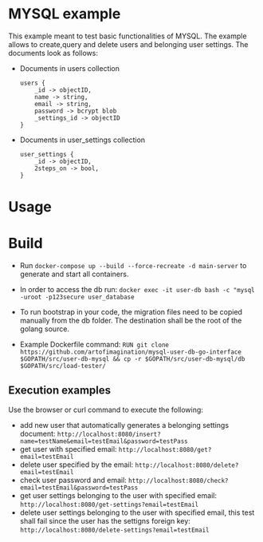 # MYSQL example

This example meant to test basic functionalities of MYSQL. The example allows to create,query and delete users and belonging user settings.
The documents look as follows:

- Documents in users collection
  ```
  users {
      _id -> objectID,
      name -> string,
      email -> string,
      password -> bcrypt blob
      _settings_id -> objectID
  }
- Documents in user_settings collection
  ```
  user_settings {
      _id -> objectID,
      2steps_on -> bool,
  }
# Usage
# Build

- Run ```docker-compose up --build --force-recreate -d main-server``` to generate and start all containers.

- In order to access the db run: ```docker exec -it user-db bash -c "mysql -uroot -p123secure user_database```

- To run bootstrap in your code, the migration files need to be copied manually from the db folder. The destination shall be the root of the golang source.

- Example Dockerfile command: ```RUN git clone https://github.com/artofimagination/mysql-user-db-go-interface $GOPATH/src/user-db-mysql && cp -r $GOPATH/src/user-db-mysql/db $GOPATH/src/load-tester/```

## Execution examples

Use the browser or curl command to execute the following:
- add new user that automatically generates a belonging settings document: ```http://localhost:8080/insert?name=testName&email=testEmail&password=testPass```
- get user with specified email: ```http://localhost:8080/get?email=testEmail```
- delete user specified by the email: ```http://localhost:8080/delete?email=testEmail```
- check user password and email: ```http://localhost:8080/check?email=testEmail&password=testPass```
- get user settings belonging to the user with specified email: ```http://localhost:8080/get-settings?email=testEmail```
- delete user settings belonging to the user with specified email, this test shall fail since the user has the settigns foreign key: ```http://localhost:8080/delete-settings?email=testEmail```
